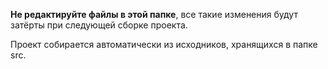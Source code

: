**Не редактируйте файлы в этой папке**, все такие изменения будут затёрты при следующей сборке проекта.

Проект собирается автоматически из исходников, хранящихся в папке src.
